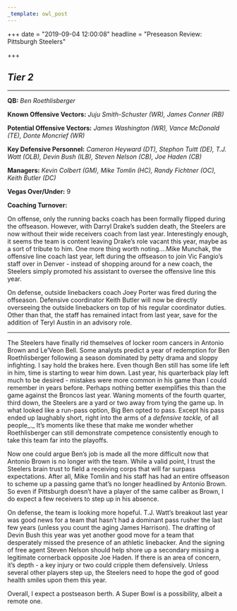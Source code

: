 ```yaml
---
_template: owl_post
---
```



+++
date = "2019-09-04 12:00:08"
headline = "Preseason Review: Pittsburgh Steelers"

+++
## **_Tier 2_**

***

**QB:** _Ben Roethlisberger_

**Known Offensive Vectors:** _Juju Smith-Schuster (WR), James Conner (RB)_

**Potential Offensive Vectors:** _James Washington (WR), Vance McDonald (TE), Donte Moncrief (WR)_

**Key Defensive Personnel:** _Cameron Heyward (DT), Stephon Tuitt (DE), T.J. Watt (OLB), Devin Bush (ILB), Steven Nelson (CB), Joe Haden (CB)_

**Managers:** _Kevin Colbert (GM), Mike Tomlin (HC), Randy Fichtner (OC), Keith Butler (DC)_

**Vegas Over/Under:** 9

**Coaching Turnover:**

On offense, only the running backs coach has been formally flipped during the offseason. However, with Darryl Drake’s sudden death, the Steelers are now without their wide receivers coach from last year. Interestingly enough, it seems the team is content leaving Drake’s role vacant this year, maybe as a sort of tribute to him. One more thing worth noting....Mike Munchak, the offensive line coach last year, left during the offseason to join Vic Fangio’s staff over in Denver - instead of shopping around for a new coach, the Steelers simply promoted his assistant to oversee the offensive line this year.

On defense, outside linebackers coach Joey Porter was fired during the offseason. Defensive coordinator Keith Butler will now be directly overseeing the outside linebackers on top of his regular coordinator duties. Other than that, the staff has remained intact from last year, save for the addition of Teryl Austin in an advisory role.

***

The Steelers have finally rid themselves of locker room cancers in Antonio Brown and Le’Veon Bell. Some analysts predict a year of redemption for Ben Roethlisberger following a season dominated by petty drama and sloppy infighting. I say hold the brakes here. Even though Ben still has some life left in him, time is starting to wear him down. Last year, his quarterback play left much to be desired - mistakes were more common in his game than I could remember in years before. Perhaps nothing better exemplifies this than the game against the Broncos last year. Waning moments of the fourth quarter, third down, the Steelers are a yard or two away from tying the game up. In what looked like a run-pass option, Big Ben opted to pass. Except his pass ended up laughably short, right into the arms of a _defensive tackle,_ of all people_._ It’s moments like these that make me wonder whether Roethlisberger can still demonstrate competence consistently enough to take this team far into the playoffs.

Now one could argue Ben’s job is made all the more difficult now that Antonio Brown is no longer with the team. While a valid point, I trust the Steelers brain trust to field a receiving corps that will far surpass expectations. After all, Mike Tomlin and his staff has had an entire offseason to scheme up a passing game that’s no longer headlined by Antonio Brown. So even if Pittsburgh doesn’t have a player of the same caliber as Brown, I do expect a few receivers to step up in his absence.

On defense, the team is looking more hopeful. T.J. Watt’s breakout last year was good news for a team that hasn’t had a dominant pass rusher the last few years (unless you count the aging James Harrison). The drafting of Devin Bush this year was yet another good move for a team that desperately missed the presence of an athletic linebacker. And the signing of free agent Steven Nelson should help shore up a secondary missing a legitimate cornerback opposite Joe Haden. If there is an area of concern, it’s depth - a key injury or two could cripple them defensively. Unless several other players step up, the Steelers need to hope the god of good health smiles upon them this year.

Overall, I expect a postseason berth. A Super Bowl is a possibility, albeit a remote one.

